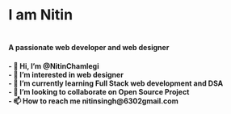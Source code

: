 <h1> I am Nitin <h1>
<h4>A passionate web developer and web designer<h4>
  - 👋 Hi, I’m <b>@NitinChamlegi</b> <br/>
- 👀 I’m interested in <b>web designer<b/> <br/> 
- 🌱 I’m currently learning <b>Full Stack web development and DSA<b/> <br/>
- 💞️ I’m looking to collaborate on <b>Open Source Project<b/> <br/>
- 📫 How to reach me nitinsingh@6302gmail.com <br/>

<!---
NitinChamlegi/NitinChamlegi is a ✨ special ✨ repository because its `README.md` (this file) appears on your GitHub profile.
You can click the Preview link to take a look at your changes.
--->
